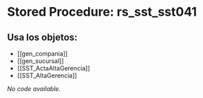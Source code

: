 # Stored Procedure: rs_sst_sst041

## Usa los objetos:
- [[gen_compania]]
- [[gen_sucursal]]
- [[SST_ActaAltaGerencia]]
- [[SST_AltaGerencia]]

*No code available.*
